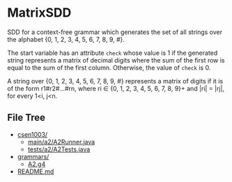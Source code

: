 # MatrixSDD

SDD for a context-free grammar which generates the set of all strings over the alphabet {0, 1, 2, 3, 4, 5, 6, 7, 8, 9, #}. 

The start variable has an attribute `check` whose value is 1 if the generated string represents a matrix of decimal digits where the sum of the first row is equal to the sum of the first column. Otherwise, the value of `check` is 0. 

A string over {0, 1, 2, 3, 4, 5, 6, 7, 8, 9, #} represents a matrix of digits if it is of the form r1#r2#...#rn, where ri ∈ {0, 1, 2, 3, 4, 5, 6, 7, 8, 9}+ and |ri| = |rj|, for every 1<i, j<n.


## File Tree

* [csen1003/](/csen1003)
  * [main/a2/A2Runner.java](/csen1003/main/a2/A2Runner.java)
  * [tests/a2/A2Tests.java](/csen1003/tests/a2/A2Tests.java)
* [grammars/](/grammars)
  * [A2.g4](/grammars/A2.g4)
* [README.md](/README.md)
